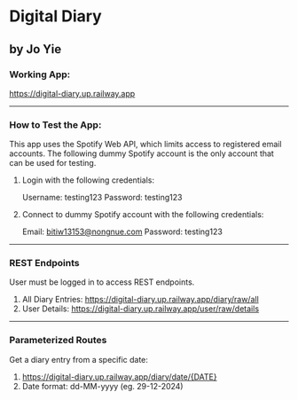 # Digital Diary 
## by Jo Yie

### Working App:
https://digital-diary.up.railway.app

---
### How to Test the App:
This app uses the Spotify Web API, which limits access to registered email accounts.
The following dummy Spotify account is the only account that can be used for testing. 

1. Login with the following credentials:

   Username: testing123
   Password: testing123

2. Connect to dummy Spotify account with the following credentials:

   Email: bitiw13153@nongnue.com
   Password: testing123

---

### REST Endpoints
User must be logged in to access REST endpoints.

1. All Diary Entries: https://digital-diary.up.railway.app/diary/raw/all
2. User Details: https://digital-diary.up.railway.app/user/raw/details

---

### Parameterized Routes 
Get a diary entry from a specific date:

1. https://digital-diary.up.railway.app/diary/date/{DATE}
2. Date format: dd-MM-yyyy (eg. 29-12-2024)
